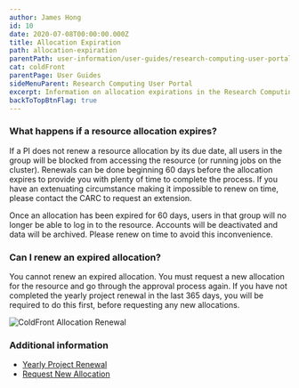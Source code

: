 ```yaml
---
author: James Hong
id: 10
date: 2020-07-08T00:00:00.000Z
title: Allocation Expiration
path: allocation-expiration
parentPath: user-information/user-guides/research-computing-user-portal
cat: coldFront
parentPage: User Guides
sideMenuParent: Research Computing User Portal
excerpt: Information on allocation expirations in the Research Computing User Portal.
backToTopBtnFlag: true
---
```


### What happens if a resource allocation expires?

If a PI does not renew a resource allocation by its due date, all users in the group will be blocked from accessing the resource (or running jobs on the cluster).  Renewals can be done beginning 60 days before the allocation expires to provide you with plenty of time to complete the process.  If you have an extenuating circumstance making it impossible to renew on time, please contact the CARC to request an extension.

Once an allocation has been expired for 60 days, users in that group will no longer be able to log in to the resource.  Accounts will be deactivated and data will be archived.  Please renew on time to avoid this inconvenience.

### Can I renew an expired allocation?

You cannot renew an expired allocation.  You must request a new allocation for the resource and go through the approval process again.  If you have not completed the yearly project renewal in the last 365 days, you will be required to do this first, before requesting any new allocations.  

![ColdFront Allocation Renewal](/images/coldfront_allocation_expires.png)

### Additional information

* [Yearly Project Renewal](yearly-project-renewal)  
* [Request New Allocation](request-new-allocation)
